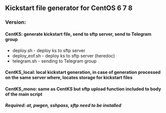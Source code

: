 ## Kickstart file generator for CentOS 6 7 8
### Version:
#### CentKS: generate kickstart file, send to sftp server, send to Telegram group
* deploy.sh - deploy ks to sftp server
* deploy_eof.sh - deploy ks to sftp server (heredoc)
* telegram.sh - sending to Telegram group
#### CentKS_local: local kickstart generation, in case of generation processed on the same server where, locates storage for kickstart files
#### CentKS_mono: same as CentKS but sftp upload function included to body of the main script
##### Required: at, pwgen, sshpass, sftp need to be installed
